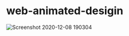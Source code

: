 # web-animated-desigin

![Screenshot 2020-12-08 190304](https://user-images.githubusercontent.com/53689685/101500744-52a7db80-3988-11eb-9136-aa8ce8d87b7a.png)
